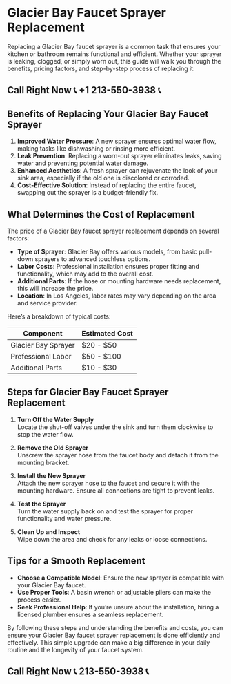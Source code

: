 # Glacier Bay Faucet Sprayer Replacement  

Replacing a Glacier Bay faucet sprayer is a common task that ensures your kitchen or bathroom remains functional and efficient. Whether your sprayer is leaking, clogged, or simply worn out, this guide will walk you through the benefits, pricing factors, and step-by-step process of replacing it.  

## Call Right Now 📞 +1 213-550-3938 📞

## Benefits of Replacing Your Glacier Bay Faucet Sprayer  

1. **Improved Water Pressure**: A new sprayer ensures optimal water flow, making tasks like dishwashing or rinsing more efficient.  
2. **Leak Prevention**: Replacing a worn-out sprayer eliminates leaks, saving water and preventing potential water damage.  
3. **Enhanced Aesthetics**: A fresh sprayer can rejuvenate the look of your sink area, especially if the old one is discolored or corroded.  
4. **Cost-Effective Solution**: Instead of replacing the entire faucet, swapping out the sprayer is a budget-friendly fix.  

## What Determines the Cost of Replacement  

The price of a Glacier Bay faucet sprayer replacement depends on several factors:  

- **Type of Sprayer**: Glacier Bay offers various models, from basic pull-down sprayers to advanced touchless options.  
- **Labor Costs**: Professional installation ensures proper fitting and functionality, which may add to the overall cost.  
- **Additional Parts**: If the hose or mounting hardware needs replacement, this will increase the price.  
- **Location**: In Los Angeles, labor rates may vary depending on the area and service provider.  

Here’s a breakdown of typical costs:  

| Component         | Estimated Cost |  
|-------------------|----------------|  
| Glacier Bay Sprayer| $20 - $50      |  
| Professional Labor| $50 - $100     |  
| Additional Parts  | $10 - $30      |  

## Steps for Glacier Bay Faucet Sprayer Replacement  

1. **Turn Off the Water Supply**  
   Locate the shut-off valves under the sink and turn them clockwise to stop the water flow.  

2. **Remove the Old Sprayer**  
   Unscrew the sprayer hose from the faucet body and detach it from the mounting bracket.  

3. **Install the New Sprayer**  
   Attach the new sprayer hose to the faucet and secure it with the mounting hardware. Ensure all connections are tight to prevent leaks.  

4. **Test the Sprayer**  
   Turn the water supply back on and test the sprayer for proper functionality and water pressure.  

5. **Clean Up and Inspect**  
   Wipe down the area and check for any leaks or loose connections.  

## Tips for a Smooth Replacement  

- **Choose a Compatible Model**: Ensure the new sprayer is compatible with your Glacier Bay faucet.  
- **Use Proper Tools**: A basin wrench or adjustable pliers can make the process easier.  
- **Seek Professional Help**: If you’re unsure about the installation, hiring a licensed plumber ensures a seamless replacement.  

By following these steps and understanding the benefits and costs, you can ensure your Glacier Bay faucet sprayer replacement is done efficiently and effectively. This simple upgrade can make a big difference in your daily routine and the longevity of your faucet system.
## Call Right Now 📞 213-550-3938 📞